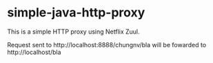 # simple-java-http-proxy

This is a simple HTTP proxy using Netflix Zuul.

Request sent to http://localhost:8888/chungnv/bla will be fowarded to http://localhost/bla
